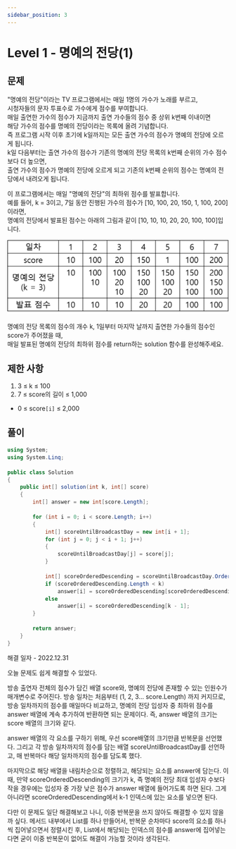 ```yaml
---
sidebar_position: 3
---
```


# Level 1 - 명예의 전당(1)

## 문제

"명예의 전당"이라는 TV 프로그램에서는 매일 1명의 가수가 노래를 부르고, <br/>
시청자들의 문자 투표수로 가수에게 점수를 부여합니다. <br/>
매일 출연한 가수의 점수가 지금까지 출연 가수들의 점수 중 상위 k번째 이내이면 <br/>
해당 가수의 점수를 명예의 전당이라는 목록에 올려 기념합니다. <br/>
즉 프로그램 시작 이후 초기에 k일까지는 모든 출연 가수의 점수가 명예의 전당에 오르게 됩니다. <br/>
k일 다음부터는 출연 가수의 점수가 기존의 명예의 전당 목록의 k번째 순위의 가수 점수보다 더 높으면, <br/>
출연 가수의 점수가 명예의 전당에 오르게 되고 기존의 k번째 순위의 점수는 명예의 전당에서 내려오게 됩니다.<br/>

이 프로그램에서는 매일 "명예의 전당"의 최하위 점수를 발표합니다. <br/>
예를 들어, k = 3이고, 7일 동안 진행된 가수의 점수가 [10, 100, 20, 150, 1, 100, 200]이라면, <br/>
명예의 전당에서 발표된 점수는 아래의 그림과 같이 [10, 10, 10, 20, 20, 100, 100]입니다.<br/>

![Lv1_명예의 전당](../Images/lv1%EB%AA%85%EC%98%88%EC%9D%98%EC%A0%84%EB%8B%B9.png)

명예의 전당 목록의 점수의 개수 k, 1일부터 마지막 날까지 출연한 가수들의 점수인 score가 주어졌을 때, <br/>
매일 발표된 명예의 전당의 최하위 점수를 return하는 solution 함수를 완성해주세요.

## 제한 사항

1. 3 ≤ k ≤ 100
2. 7 ≤ score의 길이 ≤ 1,000
- 0 ≤ score``[i]`` ≤ 2,000

## 풀이

```c#
using System;
using System.Linq;

public class Solution
{
    public int[] solution(int k, int[] score)
    {
        int[] answer = new int[score.Length];

        for (int i = 0; i < score.Length; i++)
        {
            int[] scoreUntilBroadcastDay = new int[i + 1];
            for (int j = 0; j < i + 1; j++)
            {
                scoreUntilBroadcastDay[j] = score[j];
            }

            int[] scoreOrderedDescending = scoreUntilBroadcastDay.OrderByDescending(item => item).ToArray();
            if (scoreOrderedDescending.Length < k)
                answer[i] = scoreOrderedDescending[scoreOrderedDescending.Length - 1];
            else
                answer[i] = scoreOrderedDescending[k - 1];
        }

        return answer;
    }
}
```

해결 일자 - 2022.12.31

오늘 문제도 쉽게 해결할 수 있었다.

방송 출연자 전체의 점수가 담긴 배열 score와, 명예의 전당에 존재할 수 있는 인원수가 매개변수로 주어진다.
방송 일차는 처음부터 (1, 2, 3... score.Length) 까지 커지므로, 방송 일차까지의 점수를 매일마다 비교하고,
명예의 전당 입성자 중 최하위 점수를 answer 배열에 계속 추가하여 반환하면 되는 문제이다.
즉, answer 배열의 크기는 score 배열의 크기와 같다.

answer 배열의 각 요소를 구하기 위해, 우선 score배열의 크기만큼 반복문을 선언했다.
그리고 각 방송 일차까지의 점수를 담는 배열 scoreUntilBroadcastDay를 선언하고, 
매 반복마다 해당 일차까지의 점수를 담도록 했다.

마지막으로 해당 배열을 내림차순으로 정렬하고, 해당되는 요소를 answer에 담는다.
이 때, 만약 scoreOrderedDescending의 크기가 k, 즉 명예의 전당 최대 입성자 수보다 작을 경우에는
입성자 중 가장 낮은 점수가 answer 배열에 들어가도록 하면 된다.
그게 아니라면 scoreOrderedDescending에서 k-1 인덱스에 있는 요소를 넣으면 된다.

다만 이 문제도 일단 해결해보고 나니, 이중 반복문을 쓰지 않아도 해결할 수 있지 않을까 싶다.
메서드 내부에서 List를 하나 만들어서, 반복문 순차마다 score의 요소를 하나씩 집어넣으면서 정렬시킨 후,
List에서 해당되는 인덱스의 점수를 answer에 집어넣는다면 굳이 이중 반복문이 없어도 해결이 가능할 것이라 생각된다.
